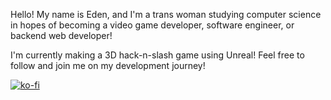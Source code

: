 Hello! My name is Eden, and I'm a trans woman studying computer science in hopes of becoming a video game developer, software engineer, or backend web developer!

I'm currently making a 3D hack-n-slash game using Unreal! Feel free to follow and join me on my development journey!

[![ko-fi](https://ko-fi.com/img/githubbutton_sm.svg)](https://ko-fi.com/A0A0WT6OF)
